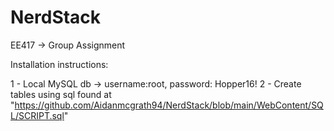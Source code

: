 # NerdStack
EE417 -> Group Assignment


Installation instructions:

1 - Local MySQL db -> username:root, password: Hopper16!
2 - Create tables using sql found at "https://github.com/Aidanmcgrath94/NerdStack/blob/main/WebContent/SQL/SCRIPT.sql"
